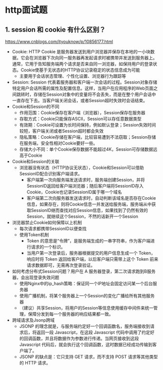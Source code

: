 # http面试题

## 1. session 和 cookie 有什么区别？

https://www.cnblogs.com/ityouknow/p/10856177.html

- Cookie: HTTP Cookie 是服务器发送到用户浏览器并保存在本地的一小块数据，它会在浏览器下次向同一服务器再发起请求时被携带并发送到服务器上。通常，它用于告知服务端两个请求是否来自同一浏览器，如保持用户的登录状态。Cookie使基于无状态的HTTP协议记录稳定的状态信息成为可能
  - 主要用于会话状态管理、个性化设置、浏览器行为跟踪等
- Session: Session 代表着服务器和客户端一次会话的过程。Session对象存储特定用户会话所需的属性及配置信息。这样，当用户在应用程序的Web页面之间跳转时，存储在Session对象中的变量将不会丢失，而是在整个用户会话中一直存在下去。当客户端关闭会话，或者Session超时失效时会话结束。
- Cookie和Session的不同
  - 作用范围：Cookie保存在客户端（浏览器），Session保存在服务器
  - 存取方式：Cookie只能保存ASCII，Session可以存任意数据类型
  - 有效期：Cookie可设置为长时间保持，例如默认登录；Session失效时间较短，客户端关闭或者Session超时都会失效
  - 隐私策略：Cookie存储在客户端，比较容易遭到不法窃取；Session存储在服务端，安全性相对Cookie要好一些。
  - 存储大小不同：单个Cookie保存数据不能超过4K，Session可存储数据远高于Cookie
- Cookie和Session的关联
  - 浏览器没有状态（HTTP协议无状态），Cookie和Session可以借助SessionID配合识别客户端请求。
    - 客户端第一次向服务端发送请求时，服务端创建Session，并将SessionID返回给客户端浏览器；随后客户端将SessionID存入Cookie，Cookie也记录SessionID属于哪一个域名
    - 客户端第二次向服务器发送请求时，自动判断该域名是否存在Cookie信息，如果存在，则将Cookie信息一并发送给服务端，服务端从中获取SessionID继而查找对应Session信息，如果找到了仍然有效的Session，就继续这个Session，不然的话新开一个Session
- 浏览器禁止Cookie如何保障以上机制
  - 每次请求都携带SessionID以便查找
  - 使用Token机制
    - Token 的意思是“令牌”，是服务端生成的一串字符串，作为客户端进行请求的一个标识。
    - 当用户第一次登录后，服务器根据提交的用户信息生成一个 Token，响应时将 Token 返回给客户端，以后客户端只需带上这个 Token 前来请求数据即可，无需再次登录验证。
- 如何考虑分布式Session问题？用户在 A 服务器登录，第二次请求跑到B服务器，会出现登录失效问题
  - 使用Nginx中的ip_hash策略：保证同一个IP地址会固定访问某一个后台服务器
  - 使用广播机制，将某个服务器上一个Session的变化广播给所有其他服务器
  - （建议）共享Session，将用户的Session等信息使用缓存中间件来统一管理，保障分发到每一个服务器的响应结果都一致。
- 跨域请求及Jsonp跨域
  - JSONP 的理念就是，与服务端约定好一个回调函数名，服务端接收到请求后，将返回一段 Javascript，在这段 Javascript 代码中调用了约定好的回调函数，并且将数据作为参数进行传递。当网页接收到这段 Javascript 代码后，就会执行这个回调函数，这时数据已经成功传输到客户端了。
  - JSONP 的缺点是：它只支持 GET 请求，而不支持 POST 请求等其他类型的 HTTP 请求。

